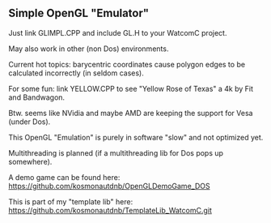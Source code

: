 ## Simple OpenGL "Emulator"

Just link GLIMPL.CPP and include GL.H to your WatcomC project. 

May also work in other (non Dos) environments.

Current hot topics: barycentric coordinates cause polygon edges to be calculated incorrectly (in seldom cases).

For some fun: link YELLOW.CPP to see "Yellow Rose of Texas" a 4k by Fit and Bandwagon.

Btw. seems like NVidia and maybe AMD are keeping the support for Vesa (under Dos).

This OpenGL "Emulation" is purely in software "slow" and not optimized yet. 

Multithreading is planned (if a multithreading lib for Dos pops up somewhere).

A demo game can be found here: https://github.com/kosmonautdnb/OpenGLDemoGame_DOS

This is part of my "template lib" here: https://github.com/kosmonautdnb/TemplateLib_WatcomC.git
